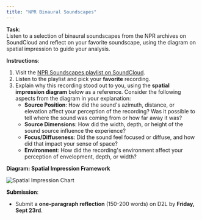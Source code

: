 ```yaml
---
title: "NPR Binaural Soundscapes"
---
```


**Task**:  
Listen to a selection of binaural soundscapes from the NPR archives on SoundCloud and reflect on your favorite soundscape, using the diagram on spatial impression to guide your analysis.

**Instructions**:
1. Visit the [NPR Soundscapes playlist on SoundCloud](https://soundcloud.com/npr/sets/soundscapes).
2. Listen to the playlist and pick your **favorite** recording.
3. Explain why this recording stood out to you, using the **spatial impression diagram** below as a reference. Consider the following aspects from the diagram in your explanation:
   - **Source Position**: How did the sound's azimuth, distance, or elevation affect your perception of the recording? Was it possible to tell where the sound was coming from or how far away it was?
   - **Source Dimensions**: How did the width, depth, or height of the sound source influence the experience?
   - **Focus/Diffuseness**: Did the sound feel focused or diffuse, and how did that impact your sense of space?
   - **Environment**: How did the recording's environment affect your perception of envelopment, depth, or width?

**Diagram: Spatial Impression Framework**

![Spatial Impression Chart](/lectures/week-3/spatial-audio-psychoacoustics/spatial-impression.png)

**Submission**:
- Submit a **one-paragraph reflection** (150-200 words) on D2L by **Friday, Sept 23rd**.


